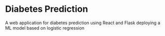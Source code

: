 # Diabetes Prediction
 A web application for diabetes prediction using React and Flask deploying a ML model based on logistic regression
